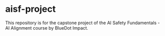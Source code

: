 # aisf-project
This repository is for the capstone project of the AI Safety Fundamentals - AI Alignment course by BlueDot Impact.
